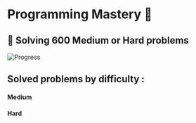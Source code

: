 # Programming Mastery :punch:

## :goal_net: Solving 600 Medium or Hard problems 

![Progress](https://progress-bar.dev/1/?scale=600&title=InterviewGod&width=500&color=babaca&suffix=+problems)

## Solved problems by difficulty : 

#### Medium

#### Hard